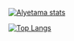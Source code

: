 [![Alyetama stats](https://github-readme-stats-one-bice.vercel.app/api?username=Alyetama&show_icons=true&hide=stars&hide_rank=false&include_all_commits=true&count_private=true&theme=tokyonight&role=OWNER,ORGANIZATION_MEMBER,COLLABORATOR)](https://github.com/Alyetama)

[![Top Langs](https://github-readme-stats-one-bice.vercel.app/api/top-langs/?username=Alyetama&show_icons=true&include_all_commits=true&count_private=true&role=OWNER,ORGANIZATION_MEMBER,COLLABORATOR&layout=compact&theme=tokyonight&langs_count=12)](https://github.com/Alyetama/github-readme-stats)
